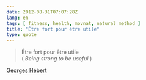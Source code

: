 ```yaml
---
date: 2012-08-31T07:07:28Z
lang: en
tags: [ fitness, health, movnat, natural method ]
title: "Être fort pour être utile"
type: quote
---
```


> Être fort pour être utile\
> ( *Being strong to be useful* )

[Georges Hébert](http://en.wikipedia.org/wiki/Georges_H%C3%A9bert)

